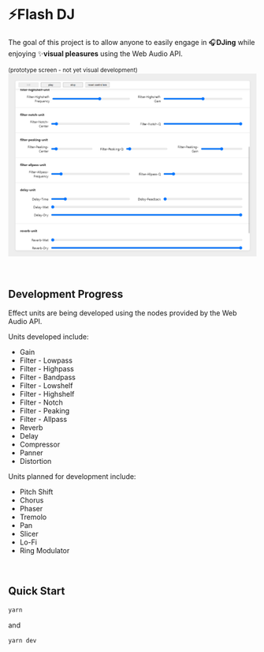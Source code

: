 # ⚡Flash DJ

The goal of this project is to allow anyone to easily engage in 🎧**DJing** while enjoying ✨**visual pleasures** using the Web Audio API.

<small>(prototype screen - not yet visual development)</small>
![Alt text](/src/assets/demo-captured01.PNG "demo-captured01")

<br />

## Development Progress

Effect units are being developed using the nodes provided by the Web Audio API.

Units developed include:

- Gain
- Filter - Lowpass
- Filter - Highpass
- Filter - Bandpass
- Filter - Lowshelf
- Filter - Highshelf
- Filter - Notch
- Filter - Peaking
- Filter - Allpass
- Reverb
- Delay
- Compressor
- Panner
- Distortion

Units planned for development include:

- Pitch Shift
- Chorus
- Phaser
- Tremolo
- Pan
- Slicer
- Lo-Fi
- Ring Modulator

<br />

## Quick Start

```bash
yarn
```

and

```bash
yarn dev
```
